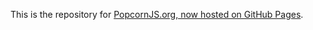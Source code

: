 This is the repository for [PopcornJS.org, now hosted on GitHub Pages](http://mozilla.github.com/popcornjs.org/).

